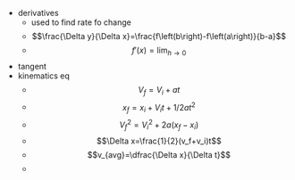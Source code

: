- derivatives
	- used to find rate fo change
	- $$\frac{\Delta y}{\Delta x}=\frac{f\left(b\right)-f\left(a\right)}{b-a}$$
	- $$f'(x)=\lim_{h\to0}$$
- tangent
- kinematics eq
	- $$V_f=V_i+at$$
	- $$x_f=x_i+V_it+1/2at^2$$
	- $$V^2_f=V^2_i+2a(x_f-x_i)$$
	- $$\Delta x=\frac{1}{2}(v_f+v_i)t$$
	- $$v_{avg}=\dfrac{\Delta x}{\Delta t}$$
	-
